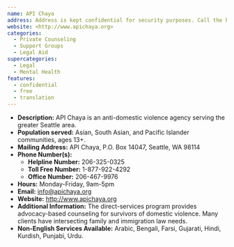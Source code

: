 ```yaml
---
name: API Chaya
address: Address is kept confidential for security purposes. Call the helpline or the toll free number to receive the location. 
website: <http://www.apichaya.org>
categories:
  - Private Counseling
  - Support Groups
  - Legal Aid
supercategories:
  - Legal
  - Mental Health
features:
  - confidential
  - free
  - translation
---
```

- **Description:** API Chaya is an anti-domestic violence agency serving the greater Seattle area.
- **Population served:** Asian, South Asian, and Pacific Islander communities, ages 13+.
- **Mailing Address:** API Chaya, P.O. Box 14047, Seattle, WA 98114
- **Phone Number(s):**
  - **Helpline Number:** 206-325-0325
  - **Toll Free Number:** 1-877-922-4292
  - **Office Number:** 206-467-9976
- **Hours:** Monday-Friday, 9am-5pm
- **Email:** info@apichaya.org
- **Website:** <http://www.apichaya.org>
- **Additional Information:** The direct-services program provides advocacy-based counseling for survivors of domestic violence. Many clients have intersecting family and immigration law needs.
- **Non-English Services Available:** Arabic, Bengali, Farsi, Gujarati, Hindi, Kurdish, Punjabi, Urdu.
